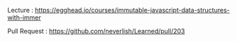 Lecture : https://egghead.io/courses/immutable-javascript-data-structures-with-immer

Pull Request : https://github.com/neverlish/Learned/pull/203